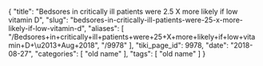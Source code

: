{
    "title": "Bedsores in critically ill patients were 2.5 X more likely if low vitamin D",
    "slug": "bedsores-in-critically-ill-patients-were-25-x-more-likely-if-low-vitamin-d",
    "aliases": [
        "/Bedsores+in+critically+ill+patients+were+25+X+more+likely+if+low+vitamin+D+\u2013+Aug+2018",
        "/9978"
    ],
    "tiki_page_id": 9978,
    "date": "2018-08-27",
    "categories": [
        "old name"
    ],
    "tags": [
        "old name"
    ]
}